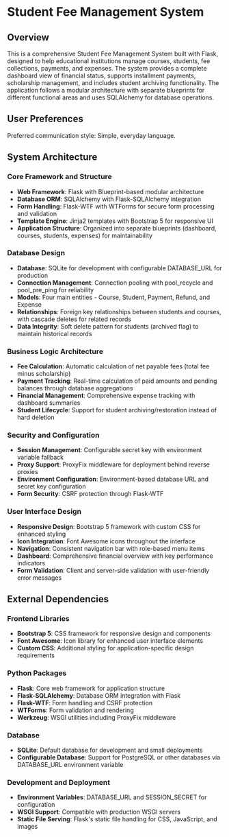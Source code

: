 # Student Fee Management System

## Overview

This is a comprehensive Student Fee Management System built with Flask, designed to help educational institutions manage courses, students, fee collections, payments, and expenses. The system provides a complete dashboard view of financial status, supports installment payments, scholarship management, and includes student archiving functionality. The application follows a modular architecture with separate blueprints for different functional areas and uses SQLAlchemy for database operations.

## User Preferences

Preferred communication style: Simple, everyday language.

## System Architecture

### Core Framework and Structure
- **Web Framework**: Flask with Blueprint-based modular architecture
- **Database ORM**: SQLAlchemy with Flask-SQLAlchemy integration
- **Form Handling**: Flask-WTF with WTForms for secure form processing and validation
- **Template Engine**: Jinja2 templates with Bootstrap 5 for responsive UI
- **Application Structure**: Organized into separate blueprints (dashboard, courses, students, expenses) for maintainability

### Database Design
- **Database**: SQLite for development with configurable DATABASE_URL for production
- **Connection Management**: Connection pooling with pool_recycle and pool_pre_ping for reliability
- **Models**: Four main entities - Course, Student, Payment, Refund, and Expense
- **Relationships**: Foreign key relationships between students and courses, with cascade deletes for related records
- **Data Integrity**: Soft delete pattern for students (archived flag) to maintain historical records

### Business Logic Architecture
- **Fee Calculation**: Automatic calculation of net payable fees (total fee minus scholarship)
- **Payment Tracking**: Real-time calculation of paid amounts and pending balances through database aggregations
- **Financial Management**: Comprehensive expense tracking with dashboard summaries
- **Student Lifecycle**: Support for student archiving/restoration instead of hard deletion

### Security and Configuration
- **Session Management**: Configurable secret key with environment variable fallback
- **Proxy Support**: ProxyFix middleware for deployment behind reverse proxies
- **Environment Configuration**: Environment-based database URL and secret key configuration
- **Form Security**: CSRF protection through Flask-WTF

### User Interface Design
- **Responsive Design**: Bootstrap 5 framework with custom CSS for enhanced styling
- **Icon Integration**: Font Awesome icons throughout the interface
- **Navigation**: Consistent navigation bar with role-based menu items
- **Dashboard**: Comprehensive financial overview with key performance indicators
- **Form Validation**: Client and server-side validation with user-friendly error messages

## External Dependencies

### Frontend Libraries
- **Bootstrap 5**: CSS framework for responsive design and components
- **Font Awesome**: Icon library for enhanced user interface elements
- **Custom CSS**: Additional styling for application-specific design requirements

### Python Packages
- **Flask**: Core web framework for application structure
- **Flask-SQLAlchemy**: Database ORM integration with Flask
- **Flask-WTF**: Form handling and CSRF protection
- **WTForms**: Form validation and rendering
- **Werkzeug**: WSGI utilities including ProxyFix middleware

### Database
- **SQLite**: Default database for development and small deployments
- **Configurable Database**: Support for PostgreSQL or other databases via DATABASE_URL environment variable

### Development and Deployment
- **Environment Variables**: DATABASE_URL and SESSION_SECRET for configuration
- **WSGI Support**: Compatible with production WSGI servers
- **Static File Serving**: Flask's static file handling for CSS, JavaScript, and images